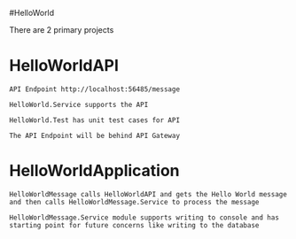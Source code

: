 #HelloWorld

There are 2 primary projects

**HelloWorldAPI**
==================
    API Endpoint http://localhost:56485/message

    HelloWorld.Service supports the API

    HelloWorld.Test has unit test cases for API
    
    The API Endpoint will be behind API Gateway
    
    
**HelloWorldApplication**
========================
    HelloWorldMessage calls HelloWorldAPI and gets the Hello World message and then calls HelloWorldMessage.Service to process the message 
    
    HelloWorldMessage.Service module supports writing to console and has starting point for future concerns like writing to the database

